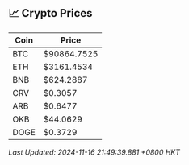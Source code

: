 ## 📈 Crypto Prices

| Coin | Price |
| ---- | ----- |
| BTC | $90864.7525 |
| ETH | $3161.4534 |
| BNB | $624.2887 |
| CRV | $0.3057 |
| ARB | $0.6477 |
| OKB | $44.0629 |
| DOGE | $0.3729 |

_Last Updated: 2024-11-16 21:49:39.881 +0800 HKT_